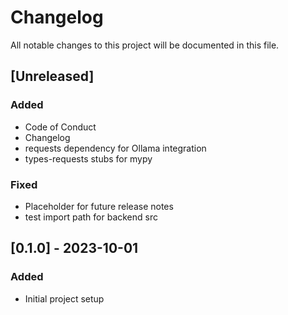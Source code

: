 <!-- markdownlint-disable MD024 -->
# Changelog

All notable changes to this project will be documented in this file.

## [Unreleased]

### Added

- Code of Conduct
- Changelog
- requests dependency for Ollama integration
- types-requests stubs for mypy

### Fixed

- Placeholder for future release notes
- test import path for backend src

## [0.1.0] - 2023-10-01

### Added

- Initial project setup
